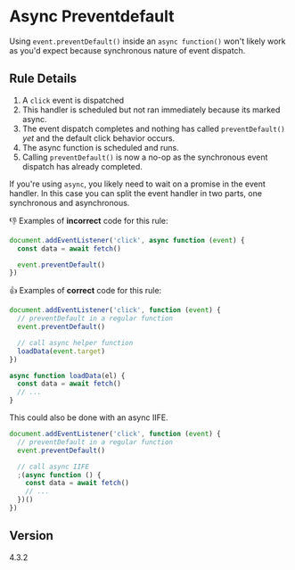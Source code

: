 # Async Preventdefault

Using `event.preventDefault()` inside an `async function()` won't likely work as you'd expect because synchronous nature of event dispatch.

## Rule Details

1.  A `click` event is dispatched
2.  This handler is scheduled but not ran immediately because its marked async.
3.  The event dispatch completes and nothing has called `preventDefault()` _yet_ and the default click behavior occurs.
4.  The async function is scheduled and runs.
5.  Calling `preventDefault()` is now a no-op as the synchronous event dispatch has already completed.

If you're using `async`, you likely need to wait on a promise in the event handler. In this case you can split the event handler in two parts, one synchronous and asynchronous.

👎 Examples of **incorrect** code for this rule:

```js
document.addEventListener('click', async function (event) {
  const data = await fetch()

  event.preventDefault()
})
```

👍 Examples of **correct** code for this rule:

```js
document.addEventListener('click', function (event) {
  // preventDefault in a regular function
  event.preventDefault()

  // call async helper function
  loadData(event.target)
})

async function loadData(el) {
  const data = await fetch()
  // ...
}
```

This could also be done with an async IIFE.

```js
document.addEventListener('click', function (event) {
  // preventDefault in a regular function
  event.preventDefault()

  // call async IIFE
  ;(async function () {
    const data = await fetch()
    // ...
  })()
})
```

## Version

4.3.2
